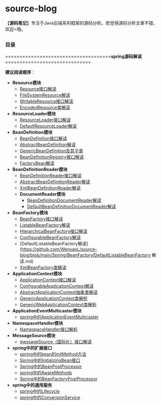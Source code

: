 # source-blog

【**源码笔记**】专注于Java后端系列框架的源码分析。若觉得源码分析文章不错，欢迎⭐哦。

### 目录

=====================================**spring源码解读**==============================

**建议阅读顺序**：

- **Resource模块**
  - [Resource接口解读](https://github.com/WenyaoL/source-blog/blob/main/Spring/Resource/Resource接口解读.md)
  - [FileSystemResource解读](https://github.com/WenyaoL/source-blog/blob/main/Spring/Resource/FileSystemResource类解读.md)
  - [WritableResource接口解读](https://github.com/WenyaoL/source-blog/blob/main/Spring/Resource/WritableResource接口解读.md)
  - [EncodedResource类解读](https://github.com/WenyaoL/source-blog/blob/main/Spring/Resource/EncodedResource类解读.md)
- **ResourceLoader模块**
  - [ResourceLoader接口解读](https://github.com/WenyaoL/source-blog/blob/main/Spring/ResourceLoader/ResourceLoader接口解读.md)
  - [DefaultResourceLoader解读](https://github.com/WenyaoL/source-blog/blob/main/Spring/ResourceLoader/DefaultResourceLoader解读.md)
- **BeanDefinition模块**
  - [BeanDefinition接口解读](https://github.com/WenyaoL/source-blog/blob/main/Spring/BeanDefinition/BeanDefinition.md)
  - [AbstractBeanDefinition解读](https://github.com/WenyaoL/source-blog/blob/main/Spring/BeanDefinition/AbstractBeanDefinition解读.md)
  - [GenericBeanDefinition及其子类](https://github.com/WenyaoL/source-blog/blob/main/Spring/BeanDefinition/GenericBeanDefinition及其子类.md)
  - [BeanDefinitionRegistry接口解读](https://github.com/WenyaoL/source-blog/blob/main/Spring/BeanDefinition/BeanDefinitionRegistry接口解读.md)
  - [FactoryBean解读](https://github.com/WenyaoL/source-blog/blob/main/Spring/BeanDefinition/FactoryBean解读.md)
- **BeanDefinitionReader模块**
  - [BeanDefinitionReader接口解读](https://github.com/WenyaoL/source-blog/blob/main/Spring/BeanDefinitionReader/BeanDefinitionReader接口解读.md)
  - [AbstractBeanDefinitionReader解读](https://github.com/WenyaoL/source-blog/blob/main/Spring/BeanDefinitionReader/AbstractBeanDefinitionReader解读.md)
  - [XmlBeanDefinitionReader解读](https://github.com/WenyaoL/source-blog/blob/main/Spring/BeanDefinitionReader/XmlBeanDefinitionReader解读.md)
  - **DocumentReader模块**
    - [BeanDefinitionDocumentReader解读](https://github.com/WenyaoL/source-blog/blob/main/Spring/BeanDefinitionReader/DocumentReader/BeanDefinitionDocumentReader.md)
    - [DefaultBeanDefinitionDocumentReader解读](https://github.com/WenyaoL/source-blog/blob/main/Spring/BeanDefinitionReader/DocumentReader/DefaultBeanDefinitionDocumentReader解读.md)
- **BeanFactory模块**
  - [BeanFactory接口解读](https://github.com/WenyaoL/source-blog/blob/main/Spring/BeanFactory/BeanFactory接口解读.md)
  - [ListableBeanFactory解读](https://github.com/WenyaoL/source-blog/blob/main/Spring/BeanFactory/ListableBeanFactory解读.md)
  - [HierarchicalBeanFactory接口解读](https://github.com/WenyaoL/source-blog/blob/main/Spring/BeanFactory/HierarchicalBeanFactory接口解读.md)
  - [ConfigurableBeanFactory解读](https://github.com/WenyaoL/source-blog/blob/main/Spring/BeanFactory/ConfigurableBeanFactory解读.md)
  - [DefaultListableBeanFactory解读](https://github.com/WenyaoL/source-blog/blob/main/Spring/BeanFactory/DefaultListableBeanFactory 解读.md)
  - [XmlBeanFactory类解读](https://github.com/WenyaoL/source-blog/blob/main/Spring/BeanFactory/XmlBeanFactory类解读.md)
- **ApplicationContext模块**
  - [ApplicationContext接口解读](https://github.com/WenyaoL/source-blog/blob/main/Spring/ApplicationContext/ApplicationContext接口解读.md)
  - [ConfigurableApplicationContext解读](https://github.com/WenyaoL/source-blog/blob/main/Spring/ApplicationContext/ConfigurableApplicationContext解读.md)
  - [AbstractApplicationContext抽象类解读](https://github.com/WenyaoL/source-blog/blob/main/Spring/ApplicationContext/AbstractApplicationContext抽象类解读.md)
  - [GenericApplicationContext类解析](https://github.com/WenyaoL/source-blog/blob/main/Spring/ApplicationContext/GenericApplicationContext类解析.md)
  - [GenericWebApplicationContext类解析](https://github.com/WenyaoL/source-blog/blob/main/Spring/ApplicationContext/GenericWebApplicationContext类解析.md)
- **ApplicationEventMulticaster模块**
  - [spring中的ApplicationEventMulticaster](https://github.com/WenyaoL/source-blog/blob/main/Spring/ApplicationEventMulticaster/spring中的ApplicationEventMulticaster.md)
- **NamespaceHandler模块**
  - [NamespaceHandler接口解析](https://github.com/WenyaoL/source-blog/blob/main/Spring/NamespaceHandler/NamespaceHandler接口解析.md)
- **MessageSource模块**
  - [messageSource（国际化）接口解读](https://github.com/WenyaoL/source-blog/tree/main/Spring/MessageSource)
- **spring中的扩展接口**
  - [spring中的bean的initMethod方法](https://github.com/WenyaoL/source-blog/blob/main/Spring/spring中的扩展接口/spring中的bean的initMethod方法.md)
  - [Spring中的InitialzingBean接口](https://github.com/WenyaoL/source-blog/blob/main/Spring/spring中的扩展接口/Spring中的InitialzingBean接口.md)
  - [Spring中的BeanPostProcessor](https://github.com/WenyaoL/source-blog/blob/main/Spring/spring中的扩展接口/Spring中的BeanPostProcessor.md)
  - [spring中的AwareMethods](https://github.com/WenyaoL/source-blog/blob/main/Spring/spring中的扩展接口/spring中的AwareMethods.md)
  - [Spring中的BeanFactoryPostProcessor](https://github.com/WenyaoL/source-blog/blob/main/Spring/spring中的扩展接口/Spring中的BeanFactoryPostProcessor.md)
- **spring中的通用服务**
  - [spring中的Lifecycle](https://github.com/WenyaoL/source-blog/blob/main/Spring/spring中的通用服务/spring中的Lifecycle.md)
  - [spring中的ConversionService](https://github.com/WenyaoL/source-blog/blob/main/Spring/spring中的通用服务/spring中的ConversionService.md)



